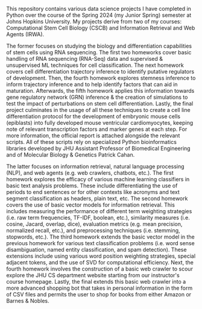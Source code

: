 This repository contains various data science projects I have completed in Python over the course of the Spring 2024 (my Junior Spring) semester at Johns Hopkins University. My projects derive from two of my courses: Computational Stem Cell Biology (CSCB) and Information Retrieval and Web Agents (IRWA). 

The former focuses on studying the biology and differentiation capabilities of stem cells using RNA sequencing. The first two homeworks cover basic handling of RNA sequencing (RNA-Seq) data and supervised & unsupervised ML techniques for cell classification. The next homework covers cell differentiation trajectory inference to identify putative regulators of development. Then, the fourth homework explores stemness inference to inform trajectory inference and to help identify factors that can aid in maturation. Afterwards, the fifth homework applies this information towards gene regulatory network (GRN) inference & the creation of simulations to test the impact of perturbations on stem cell differentiation. Lastly, the final project culminates in the usage of all these techniques to create a cell line differentiation protocol for the development of embryonic mouse cells (epiblasts) into fully developed mouse ventricular cardiomyocytes, keeping note of relevant transcription factors and marker genes at each step. For more information, the official report is attached alongside the relevant scripts. All of these scripts rely on specialized Python bioinformatics libraries developed by JHU Assistant Professor of Biomedical Engineering and of Molecular Biology & Genetics Patrick Cahan. 

The latter focuses on information retrieval, natural language processing (NLP), and web agents (e.g. web crawlers, chatbots, etc.). The first homework explores the efficacy of various machine learning classifiers in basic text analysis problems. These include differentiating the use of periods to end sentences or for other contexts like acronyms and text segment classification as headers, plain text, etc. The second homework covers the use of basic vector models for information retrieval. This includes measuring the performance of different term weighting strategies (i.e. raw term frequencies, TF-IDF, boolean, etc.), similarity measures (i.e. cosine, Jacard, overlap, dice), evaluation metrics (e.g. mean precision, normalized recall, etc.), and preprocessing techniques (i.e. stemming, stopwords, etc.). The third homework extends the basic vector model in the previous homework for various text classification problems (i.e. word sense disambiguation, named entity classification, and spam detection). These extensions include using various word position weighting strategies, special adjacent tokens, and the use of SVD for computational efficiency. Next, the fourth homework involves the construction of a basic web crawler to scour explore the JHU CS department website starting from our instructor's course homepage. Lastly, the final extends this basic web crawler into a more advanced shopping bot that takes in personal information in the form of CSV files and permits the user to shop for books from either Amazon or Barnes & Nobles. 
